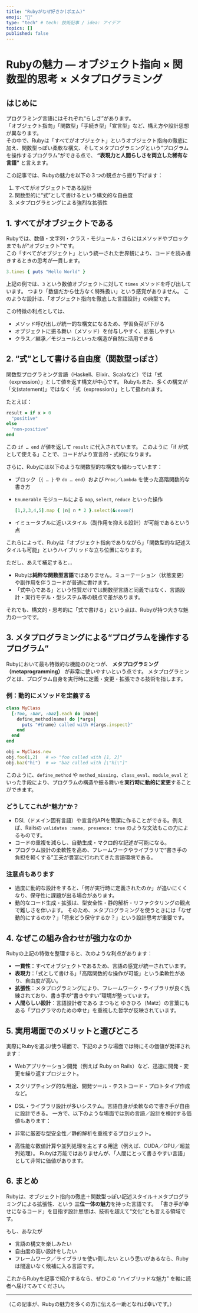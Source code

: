 ```yaml
---
title: "Rubyがなぜ好きか(ポエム)"
emoji: "💎"
type: "tech" # tech: 技術記事 / idea: アイデア
topics: []
published: false
---
```


# Rubyの魅力 — オブジェクト指向 × 関数型的思考 × メタプログラミング

## はじめに  
プログラミング言語にはそれぞれ“らしさ”があります。  
「オブジェクト指向」「関数型」「手続き型」「宣言型」など、構え方や設計思想が異なります。  
その中で、Rubyは「すべてがオブジェクト」というオブジェクト指向の徹底に加え、関数型っぽい柔軟な構文、そしてメタプログラミングという“プログラムを操作するプログラム”ができる点で、 **“表現力と人間らしさを両立した稀有な言語”** と言えます。  

この記事では、Rubyの魅力を以下の３つの観点から掘り下げます：  
1. すべてがオブジェクトである設計  
2. 関数型的に“式”として書けるという構文的な自由度  
3. メタプログラミングによる強烈な拡張性  

## 1. すべてがオブジェクトである  
Rubyでは、数値・文字列・クラス・モジュール・さらにはメソッドやブロックまでもが“オブジェクト”です。  
この「すべてがオブジェクト」という統一された世界観により、コードを読み書きするときの思考が一貫します。  

```ruby
3.times { puts "Hello World" }
````

上記の例では、`3` という数値オブジェクトに対して `times` メソッドを呼び出しています。
つまり「数値だから仕方なく特殊扱い」という感覚がありません。
このような設計は、「オブジェクト指向を徹底した言語設計」の典型です。

この特徴の利点としては、

* メソッド呼び出しが統一的な構文になるため、学習負荷が下がる
* オブジェクトに振る舞い（メソッド）を付与しやすく、拡張しやすい
* クラス／継承／モジュールといった構造が自然に活用できる

## 2. “式”として書ける自由度（関数型っぽさ）

関数型プログラミング言語（Haskell、Elixir、Scalaなど）では「式（expression）」として値を返す構文が中心です。
Rubyもまた、多くの構文が「文(statement)」ではなく「式（expression）」として扱われます。

たとえば：

```ruby
result = if x > 0
  "positive"
else
  "non-positive"
end
```

この `if … end` が値を返して `result` に代入されています。
このように「if が式として使える」ことで、コードがより宣言的・式的になります。

さらに、Rubyには以下のような関数型的な構文も備わっています：

* ブロック（`{ … }` や `do … end`）および `Proc`／`Lambda` を使った高階関数的な書き方
* `Enumerable` モジュールによる `map`, `select`, `reduce` といった操作

  ```ruby
  [1,2,3,4,5].map { |n| n * 2 }.select(&:even?)
  ```
* イミュータブルに近いスタイル（副作用を抑える設計）が可能であるという点

これらによって、Rubyは「オブジェクト指向でありながら」「関数型的な記述スタイルも可能」というハイブリッドな立ち位置になります。

ただし、あえて補足すると…

* Rubyは**純粋な関数型言語**ではありません。ミューテーション（状態変更）や副作用を伴うコードが普通に書けます。
* 「式中心である」という性質だけでは関数型言語と同義ではなく、言語設計・実行モデル・型システム等の観点で差があります。

それでも、構文的・思考的に「式で書ける」という点は、Rubyが持つ大きな魅力の一つです。

## 3. メタプログラミングによる“プログラムを操作するプログラム”

Rubyにおいて最も特徴的な機能のひとつが、 **メタプログラミング（metaprogramming）** が非常に使いやすいという点です。
メタプログラミングとは、プログラム自身を実行時に定義・変更・拡張できる技術を指します。

### 例：動的にメソッドを定義する

```ruby
class MyClass
  [:foo, :bar, :baz].each do |name|
    define_method(name) do |*args|
      puts "#{name} called with #{args.inspect}"
    end
  end
end

obj = MyClass.new
obj.foo(1,2)   # => "foo called with [1, 2]"
obj.baz("hi")  # => "baz called with [\"hi\"]"
```

このように、`define_method` や `method_missing`、`class_eval`、`module_eval` といった手段により、プログラムの構造や振る舞いを**実行時に動的に変更**することができます。

### どうしてこれが“魅力”か？

* DSL（ドメイン固有言語）や宣言的APIを簡潔に作ることができる。例えば、Railsの `validates :name, presence: true` のような文法もこの力によるものです。
* コードの重複を減らし、自動生成・マクロ的な記述が可能になる。
* プログラム設計の柔軟性を高め、フレームワークやライブラリで“書き手の負担を軽くする”工夫が豊富に行われてきた言語環境である。

### 注意点もあります

* 過度に動的な設計をすると、「何が実行時に定義されたのか」が追いにくくなり、保守性に課題が出る場合があります。
* 動的なコード生成・拡張は、型安全性・静的解析・リファクタリングの観点で難しさを伴います。
  そのため、メタプログラミングを使うときには「なぜ動的にするのか？」「将来どう保守するか？」という設計思考が重要です。

## 4. なぜこの組み合わせが強力なのか

Rubyの上記の特徴を整理すると、次のような利点があります：

* **一貫性**：すべてオブジェクトであるため、言語の感覚が統一されています。
* **表現力**：「式として書ける」「高階関数的な操作が可能」という柔軟性があり、自由度が高い。
* **拡張性**：メタプログラミングにより、フレームワーク・ライブラリが良く洗練されており、書き手が“書きやすい”環境が整っています。
* **人間らしい設計**：言語設計者である まつもと ゆきひろ（Matz）の言葉にもある「プログラマのための幸せ」を重視した哲学が反映されています。

## 5. 実用場面でのメリットと選びどころ

実際にRubyを選ぶ/使う場面で、下記のような場面では特にその価値が発揮されます：

* Webアプリケーション開発（例えば Ruby on Rails）など、迅速に開発・変更を繰り返すプロジェクト。

* スクリプティング的な用途、開発ツール・テストコード・プロトタイプ作成など。

* DSL・ライブラリ設計が多いシステム。言語自身が柔軟なので書き手が自由に設計できる。
  一方で、以下のような場面では別の言語／設計を検討する価値もあります：

* 非常に厳密な型安全性／静的解析を重視するプロジェクト。

* 高性能な数値計算や並列処理を主とする用途（例えば、CUDA／GPU／超並列処理）。
  Rubyは万能ではありませんが、「人間にとって書きやすい言語」として非常に価値があります。

## 6. まとめ

Rubyは、オブジェクト指向の徹底＋関数型っぽい記述スタイル＋メタプログラミングによる拡張性、という **三位一体の魅力**を持った言語です。
「書き手が幸せになるコード」を目指す設計思想は、技術を超えて“文化”とも言える領域です。

もし、あなたが

* 言語の構文を楽しみたい
* 自由度の高い設計をしたい
* フレームワーク／ライブラリを使い倒したい
  という思いがあるなら、Rubyは間違いなく候補に入る言語です。

これからRubyを記事で紹介するなら、ぜひこの “ハイブリッドな魅力” を軸に読者へ届けてみてください。

---

（この記事が、Rubyの魅力を多くの方に伝える一助となれば幸いです。）

